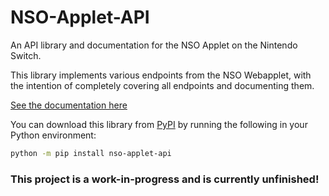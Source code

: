 # NSO-Applet-API

An API library and documentation for the NSO Applet on the Nintendo Switch.

This library implements various endpoints from the NSO Webapplet, with the intention of completely covering all endpoints and documenting them.

[See the documentation here](/lp1.nso.nintendo.net.md)

You can download this library from [PyPI](https://pypi.org/project/nso-applet-api/) by running the following in your Python environment:
```sh
python -m pip install nso-applet-api
```

### This project is a work-in-progress and is currently unfinished!
